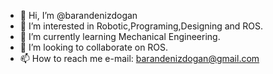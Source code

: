 - 👋 Hi, I’m @barandenizdogan
- 👀 I’m interested in Robotic,Programing,Designing and ROS.
- 🌱 I’m currently learning Mechanical Engineering.
- 💞️ I’m looking to collaborate on ROS.
- 📫 How to reach me e-mail: barandenizdogan@gmail.com


